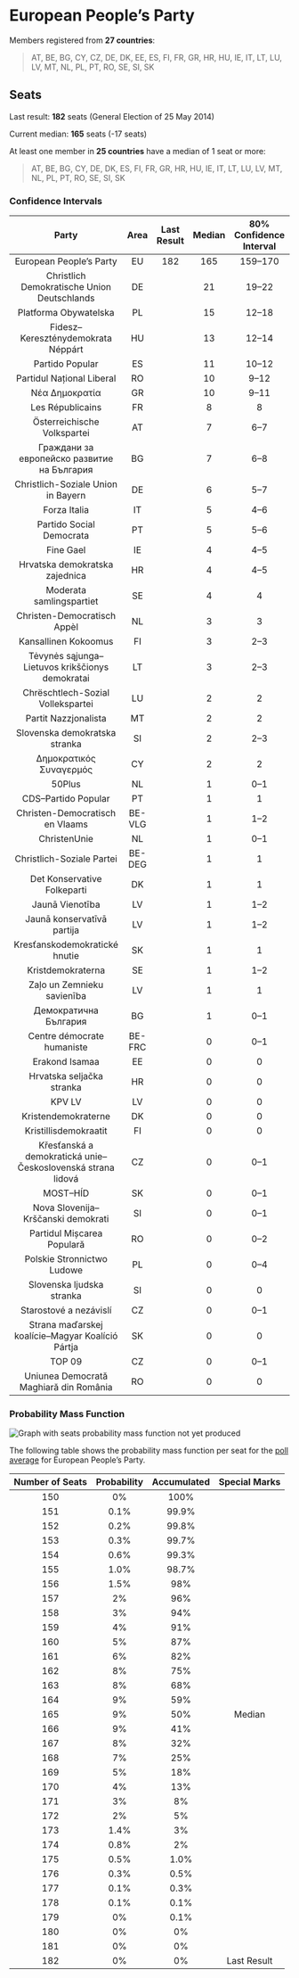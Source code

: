 # European People’s Party

Members registered from **27 countries**:

> AT, BE, BG, CY, CZ, DE, DK, EE, ES, FI, FR, GR, HR, HU, IE, IT, LT, LU, LV, MT, NL, PL, PT, RO, SE, SI, SK

## Seats

Last result: **182** seats (General Election of 25 May 2014)

Current median: **165** seats (-17 seats)

At least one member in **25 countries** have a median of 1 seat or more:

> AT, BE, BG, CY, DE, DK, ES, FI, FR, GR, HR, HU, IE, IT, LT, LU, LV, MT, NL, PL, PT, RO, SE, SI, SK

### Confidence Intervals

| Party | Area | Last Result | Median | 80% Confidence Interval | 90% Confidence Interval | 95% Confidence Interval | 99% Confidence Interval |
|:-----:|:----:|:-----------:|:------:|:-----------------------:|:-----------------------:|:-----------------------:|:-----------------------:|
| European People’s Party | EU | 182 | 165 | 159–170 | 157–172 | 156–173 | 153–176 |
| Christlich Demokratische Union Deutschlands | DE | | 21 | 19–22 | 18–22 | 18–23 | 17–23 |
| Platforma Obywatelska | PL | | 15 | 12–18 | 11–19 | 11–19 | 10–20 |
| Fidesz–Kereszténydemokrata Néppárt | HU | | 13 | 12–14 | 11–14 | 11–14 | 11–14 |
| Partido Popular | ES | | 11 | 10–12 | 9–13 | 9–13 | 9–14 |
| Partidul Național Liberal | RO | | 10 | 9–12 | 9–12 | 8–12 | 8–12 |
| Νέα Δημοκρατία | GR | | 10 | 9–11 | 9–11 | 9–11 | 9–11 |
| Les Républicains | FR | | 8 | 8 | 8 | 8 | 8 |
| Österreichische Volkspartei | AT | | 7 | 6–7 | 6–7 | 6–7 | 6–8 |
| Граждани за европейско развитие на България | BG | | 7 | 6–8 | 6–8 | 6–8 | 6–8 |
| Christlich-Soziale Union in Bayern | DE | | 6 | 5–7 | 5–7 | 5–7 | 4–8 |
| Forza Italia | IT | | 5 | 4–6 | 4–7 | 4–7 | 3–8 |
| Partido Social Democrata | PT | | 5 | 5–6 | 5–6 | 4–6 | 4–7 |
| Fine Gael | IE | | 4 | 4–5 | 4–5 | 4–5 | 4–5 |
| Hrvatska demokratska zajednica | HR | | 4 | 4–5 | 4–5 | 4–5 | 3–6 |
| Moderata samlingspartiet | SE | | 4 | 4 | 3–4 | 3–5 | 3–5 |
| Christen-Democratisch Appèl | NL | | 3 | 3 | 2–3 | 2–4 | 2–4 |
| Kansallinen Kokoomus | FI | | 3 | 2–3 | 2–3 | 2–3 | 2–3 |
| Tėvynės sąjunga–Lietuvos krikščionys demokratai | LT | | 3 | 2–3 | 2–3 | 2–3 | 2–4 |
| Chrëschtlech-Sozial Vollekspartei | LU | | 2 | 2 | 2 | 2 | 2 |
| Partit Nazzjonalista | MT | | 2 | 2 | 2–3 | 2–3 | 2–3 |
| Slovenska demokratska stranka | SI | | 2 | 2–3 | 2–3 | 2–3 | 2–3 |
| Δημοκρατικός Συναγερμός | CY | | 2 | 2 | 2 | 2 | 2 |
| 50Plus | NL | | 1 | 0–1 | 0–1 | 0–1 | 0–2 |
| CDS–Partido Popular | PT | | 1 | 1 | 1 | 0–1 | 0–2 |
| Christen-Democratisch en Vlaams | BE-VLG | | 1 | 1–2 | 1–2 | 1–2 | 1–2 |
| ChristenUnie | NL | | 1 | 0–1 | 0–2 | 0–2 | 0–2 |
| Christlich-Soziale Partei | BE-DEG | | 1 | 1 | 1 | 1 | 1 |
| Det Konservative Folkeparti | DK | | 1 | 1 | 1 | 1 | 0–1 |
| Jaunā Vienotība | LV | | 1 | 1–2 | 1–2 | 1–2 | 1–2 |
| Jaunā konservatīvā partija | LV | | 1 | 1–2 | 1–2 | 1–2 | 1–2 |
| Kresťanskodemokratické hnutie | SK | | 1 | 1 | 1–2 | 1–2 | 0–2 |
| Kristdemokraterna | SE | | 1 | 1–2 | 1–2 | 1–2 | 1–2 |
| Zaļo un Zemnieku savienība | LV | | 1 | 1 | 1 | 1 | 1–2 |
| Демократична България | BG | | 1 | 0–1 | 0–1 | 0–2 | 0–2 |
| Centre démocrate humaniste | BE-FRC | | 0 | 0–1 | 0–1 | 0–1 | 0–1 |
| Erakond Isamaa | EE | | 0 | 0 | 0 | 0 | 0 |
| Hrvatska seljačka stranka | HR | | 0 | 0 | 0 | 0 | 0 |
| KPV LV | LV | | 0 | 0 | 0 | 0 | 0–1 |
| Kristendemokraterne | DK | | 0 | 0 | 0 | 0 | 0 |
| Kristillisdemokraatit | FI | | 0 | 0 | 0 | 0 | 0 |
| Křesťanská a demokratická unie–Československá strana lidová | CZ | | 0 | 0–1 | 0–1 | 0–1 | 0–2 |
| MOST–HÍD | SK | | 0 | 0–1 | 0–1 | 0–1 | 0–1 |
| Nova Slovenija–Krščanski demokrati | SI | | 0 | 0–1 | 0–1 | 0–1 | 0–1 |
| Partidul Mișcarea Populară | RO | | 0 | 0–2 | 0–2 | 0–2 | 0–2 |
| Polskie Stronnictwo Ludowe | PL | | 0 | 0–4 | 0–4 | 0–4 | 0–4 |
| Slovenska ljudska stranka | SI | | 0 | 0 | 0 | 0 | 0 |
| Starostové a nezávislí | CZ | | 0 | 0–1 | 0–1 | 0–1 | 0–1 |
| Strana maďarskej koalície–Magyar Koalíció Pártja | SK | | 0 | 0 | 0 | 0 | 0–1 |
| TOP 09 | CZ | | 0 | 0–1 | 0–1 | 0–1 | 0–2 |
| Uniunea Democrată Maghiară din România | RO | | 0 | 0 | 0–1 | 0–2 | 0–2 |

### Probability Mass Function

![Graph with seats probability mass function not yet produced](average-2019-10-31-seats-pmf-europeanpeople’sparty.png "Seats Probability Mass Function")

The following table shows the probability mass function per seat for the [poll average](average-2019-10-31.html) for European People’s Party.

| Number of Seats | Probability | Accumulated | Special Marks |
|:---------------:|:-----------:|:-----------:|:-------------:|
| 150 | 0% | 100% |  |
| 151 | 0.1% | 99.9% |  |
| 152 | 0.2% | 99.8% |  |
| 153 | 0.3% | 99.7% |  |
| 154 | 0.6% | 99.3% |  |
| 155 | 1.0% | 98.7% |  |
| 156 | 1.5% | 98% |  |
| 157 | 2% | 96% |  |
| 158 | 3% | 94% |  |
| 159 | 4% | 91% |  |
| 160 | 5% | 87% |  |
| 161 | 6% | 82% |  |
| 162 | 8% | 75% |  |
| 163 | 8% | 68% |  |
| 164 | 9% | 59% |  |
| 165 | 9% | 50% | Median |
| 166 | 9% | 41% |  |
| 167 | 8% | 32% |  |
| 168 | 7% | 25% |  |
| 169 | 5% | 18% |  |
| 170 | 4% | 13% |  |
| 171 | 3% | 8% |  |
| 172 | 2% | 5% |  |
| 173 | 1.4% | 3% |  |
| 174 | 0.8% | 2% |  |
| 175 | 0.5% | 1.0% |  |
| 176 | 0.3% | 0.5% |  |
| 177 | 0.1% | 0.3% |  |
| 178 | 0.1% | 0.1% |  |
| 179 | 0% | 0.1% |  |
| 180 | 0% | 0% |  |
| 181 | 0% | 0% |  |
| 182 | 0% | 0% | Last Result |


